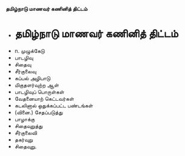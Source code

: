 **தமிழ்நாடு மாணவர் கணினித் திட்டம்**
- # தமிழ்நாடு மாணவர் கணினித் திட்டம்
- n. முழுக்கேடு
- பாடழிவு
- சிதைவு
- சீர்குலைவு
- கப்பல் அழிபாடு
- மிகுதளர்வுற்ற ஆள்
- பாடழிவுப் பொருள்கள்
- வேதனையாற் கெட்டவர்கள்
- கடலினால் ஒதுக்கப்பட்ட பண்டங்கள்
- (வினை.) சேதப்படுத்து
- பாழாக்கு
- சிதைவுறுத்து
- சீர்குலைவி
- தகர்வுறு
- சிதைவுறு.

